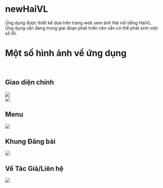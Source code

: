 # newHaiVL
Ứng dụng được thiết kế dựa trên trang web xem ảnh Hài nổi tiếng HaiVL.
<br>
Ứng dụng vẫn đang trong giai đoạn phát triển nên vẫn có thể phát sinh một số lỗi.
<h1>Một số hình ảnh về ứng dụng</h1>
<br>
<h2>Giao diện chính</h2>
<img src="http://i.imgur.com/1TMSo3o.png">
<br>
<img src="http://i.imgur.com/8rLQ1hL.png">
<br>
<h2>Menu</h2>
<img src="http://i.imgur.com/gjb0Gxs.png">
<br>
<h2>Khung Đăng bài</h2>
<img src="http://i.imgur.com/j5gvR0T.png">
<br>
<h2>Về Tác Giả/Liên hệ</h2>
<img src="http://i.imgur.com/jFPSZyD.png">


